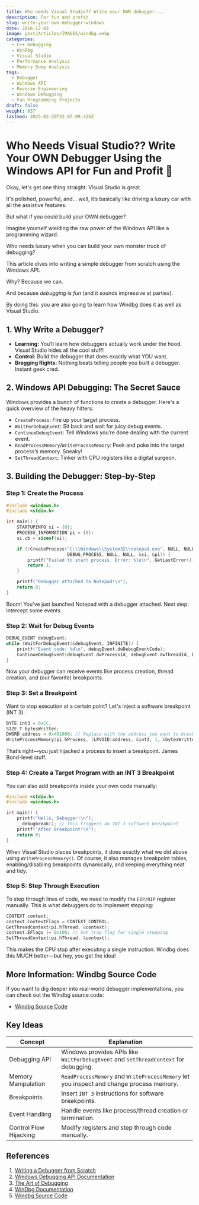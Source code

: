 ```yaml
---
title: Who needs Visual Studio?? Write your OWN debugger....
description: For fun and profit
slug: write-your-own-debugger-windows
date: 2016-12-03
image: post/Articles/IMAGES/windbg.webp
categories:
  - C++ Debugging
  - WinDbg
  - Visual Studio
  - Performance Analysis
  - Memory Dump Analysis
tags:
  - Debugger
  - Windows API
  - Reverse Engineering
  - Windows Debugging
  - Fun Programming Projects
draft: false
weight: 637
lastmod: 2025-02-20T23:07:09.426Z
---
```

# Who Needs Visual Studio?? Write Your OWN Debugger Using the Windows API for Fun and Profit 🎯

Okay, let's get one thing straight: Visual Studio is great.

It's polished, powerful, and... well, it’s basically like driving a luxury car with all the assistive features.

But what if you could build your OWN debugger?

Imagine yourself wielding the raw power of the Windows API like a programming wizard.

Who needs luxury when you can build your own monster truck of debugging?

This article dives into writing a simple debugger from scratch using the Windows API.

Why? Because we can.

And because *debugging is fun* (and it sounds impressive at parties).

By doing this: you are also going to learn how Windbg does it as well as Visual Studio.

## 1. Why Write a Debugger?

* **Learning:** You’ll learn how debuggers actually work under the hood. Visual Studio hides all the cool stuff!
* **Control:** Build the debugger that does exactly what YOU want.
* **Bragging Rights:** Nothing beats telling people you built a debugger. Instant geek cred.

## 2. Windows API Debugging: The Secret Sauce

Windows provides a bunch of functions to create a debugger. Here's a quick overview of the heavy hitters:

* `CreateProcess`: Fire up your target process.
* `WaitForDebugEvent`: Sit back and wait for juicy debug events.
* `ContinueDebugEvent`: Tell Windows you’re done dealing with the current event.
* `ReadProcessMemory`/`WriteProcessMemory`: Peek and poke into the target process’s memory. Sneaky!
* `SetThreadContext`: Tinker with CPU registers like a digital surgeon.

## 3. Building the Debugger: Step-by-Step

### Step 1: Create the Process

```c
#include <windows.h>
#include <stdio.h>

int main() {
    STARTUPINFO si = {0};
    PROCESS_INFORMATION pi = {0};
    si.cb = sizeof(si);

    if (!CreateProcess("C:\\Windows\\System32\\notepad.exe", NULL, NULL, NULL, FALSE,
                       DEBUG_PROCESS, NULL, NULL, &si, &pi)) {
        printf("Failed to start process. Error: %lu\n", GetLastError());
        return 1;
    }

    printf("Debugger attached to Notepad!\n");
    return 0;
}
```

Boom! You've just launched Notepad with a debugger attached. Next step: intercept some events.

### Step 2: Wait for Debug Events

```c
DEBUG_EVENT debugEvent;
while (WaitForDebugEvent(&debugEvent, INFINITE)) {
    printf("Event code: %d\n", debugEvent.dwDebugEventCode);
    ContinueDebugEvent(debugEvent.dwProcessId, debugEvent.dwThreadId, DBG_CONTINUE);
}
```

Now your debugger can receive events like process creation, thread creation, and (our favorite) breakpoints.

### Step 3: Set a Breakpoint

Want to stop execution at a certain point? Let's inject a software breakpoint (INT 3).

```c
BYTE int3 = 0xCC;
SIZE_T bytesWritten;
DWORD address = 0x401000; // Replace with the address you want to breakpoint.
WriteProcessMemory(pi.hProcess, (LPVOID)address, &int3, 1, &bytesWritten);
```

That’s right—you just hijacked a process to insert a breakpoint. James Bond-level stuff.

### Step 4: Create a Target Program with an INT 3 Breakpoint

You can also add breakpoints inside your own code manually:

```c
#include <stdio.h>
#include <windows.h>

int main() {
    printf("Hello, Debugger!\n");
    __debugbreak(); // This triggers an INT 3 software breakpoint
    printf("After Breakpoint!\n");
    return 0;
}
```

When Visual Studio places breakpoints, it does exactly what we did above using `WriteProcessMemory()`. Of course, it also manages breakpoint tables, enabling/disabling breakpoints dynamically, and keeping everything neat and tidy.

### Step 5: Step Through Execution

To step through lines of code, we need to modify the `EIP/RIP` register manually. This is what debuggers do to implement stepping:

```c
CONTEXT context;
context.ContextFlags = CONTEXT_CONTROL;
GetThreadContext(pi.hThread, &context);
context.EFlags |= 0x100; // Set trap flag for single stepping
SetThreadContext(pi.hThread, &context);
```

This makes the CPU stop after executing a single instruction. Windbg does this MUCH better—but hey, you get the idea!

## More Information: Windbg Source Code

If you want to dig deeper into real-world debugger implementations, you can check out the Windbg source code:

* [Windbg Source Code](https://github.com/microsoft/WinDbg-Samples)

## Key Ideas

| Concept                | Explanation                                                                             |
| ---------------------- | --------------------------------------------------------------------------------------- |
| Debugging API          | Windows provides APIs like `WaitForDebugEvent` and `SetThreadContext` for debugging.    |
| Memory Manipulation    | `ReadProcessMemory` and `WriteProcessMemory` let you inspect and change process memory. |
| Breakpoints            | Insert `INT 3` instructions for software breakpoints.                                   |
| Event Handling         | Handle events like process/thread creation or termination.                              |
| Control Flow Hijacking | Modify registers and step through code manually.                                        |

## References

1. [Writing a Debugger from Scratch](https://www.timdbg.com/posts/writing-a-debugger-from-scratch-part-1/)
2. [Windows Debugging API Documentation](https://learn.microsoft.com/en-us/windows/win32/debug/)
3. [The Art of Debugging](https://en.wikipedia.org/wiki/Debugging)
4. [WinDbg Documentation](https://learn.microsoft.com/en-us/windows-hardware/drivers/debugger/)
5. [Windbg Source Code](https://github.com/microsoft/WinDbg-Samples)
